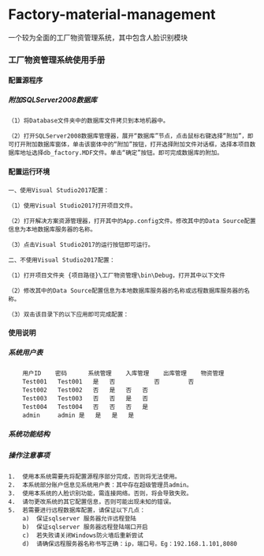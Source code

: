 # Factory-material-management
一个较为全面的工厂物资管理系统，其中包含人脸识别模块


### 工厂物资管理系统使用手册


#### 配置源程序

##### 附加SQLServer2008数据库
	
	（1）将Database文件夹中的数据库文件拷贝到本地机器中。
	
	（2）打开SQLServer2008数据库管理器，展开“数据库”节点，点击鼠标右键选择“附加”，即可打开附加数据库窗体，单击该窗体中的“附加”按钮，打开选择附加文件对话框，选择本项目数据库地址选择db_factory.MDF文件。单击“确定”按钮。即可完成数据库的附加。


#### 配置运行环境
	
	一、使用Visual Studio2017配置：
	
	（1）使用Visual Studio2017打开项目文件。
	
	（2）打开解决方案资源管理器，打开其中的App.config文件。修改其中的Data Source配置信息为本地数据库服务器的名称。
 
	（3）点击Visual Studio2017的运行按钮即可运行。

	二、不使用Visual Studio2017配置：
	
	（1）打开项目文件夹 {项目路径}\工厂物资管理\bin\Debug，打开其中以下文件
	
	（2）修改其中的Data Source配置信息为本地数据库服务器的名称或远程数据库服务器的名称。
	
	（3）双击该目录下的以下应用即可完成配置：
 
#### 使用说明

##### 系统用户表

        用户ID    密码      系统管理    入库管理    出库管理    物资管理
        Test001   Test001	是   否           否        否
        Test002   Test002	否	是	否	否
        Test003   Test003	否	否	是	否
        Test004   Test004	否	否	否	是
        admin     admin	是	是	是	是
		



##### 系统功能结构
 
##### 操作注意事项
	1.	使用本系统需要先将配置源程序部分完成，否则将无法使用。
	2.	本系统部分账户信息见系统用户表：其中存在超级管理员admin。
	3.	使用本系统的人脸识别功能，需连接网络。否则，将会导致失败。
	4.	请勿更改系统的其它配置信息，否则可能出现未知的错误。
	5.	若需要进行远程数据库配置，请保证以下几点：
		a)	保证sqlserver 服务器允许远程登陆
		b)	保证sqlserver 服务器远程登陆端口开启
		c)	若失败请关闭Windows防火墙后重新尝试
		d)	请确保远程服务器名称书写正确：ip，端口号。Eg：192.168.1.101,8080
